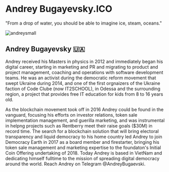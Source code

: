 # Andrey Bugayevsky.ICO
"From a drop of water, you should be able to imagine ice, steam, oceans."

![andreysmall](https://user-images.githubusercontent.com/24529258/38320024-4918d2f8-37e8-11e8-8457-a1ceff633c57.png)

## Andrey Bugayevsky 🇺🇦
Andrey received his Masters in physics in 2012 and immediately began his digital career, starting in marketing and PR and migrating to product and project management, coaching and operations with software development teams. He was an activist during the democratic reform movement that swept Ukraine during 2014, and one of the first orgnaizers of the Ukraine faction of Code Clube (now IT2SCHOOL), in Odessa and the surrounding region, a project that provides free IT education for kids from 8 to 16 years old. 

As the blockchain movement took off in 2016 Andrey could be found in the vanguard, focusing his efforts on investor relations, token sale implementation management, and guerilla marketing, and was instrumental in helpng projects such as Rentberry meet their raise goals ($30M) in record time. The search for a blockchain solution that will bring electoral transparency and liquid democracy to his home country led Andrey to join Democracy Earth in 2017 as a board member and firestarter, bringing his token sale management and marketing expertise to the foundaton's Initial Coin Offering undertaking of 2018. Today Andrey is based in VietNam and dedicating himself fulltime to the  mission of spreading digital democracy around the world. Reach Andrey on Telegram @AndreyBugaevski.
